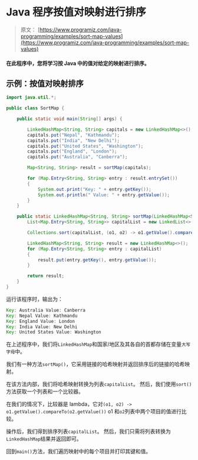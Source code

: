 # Java 程序按值对映射进行排序

> 原文： [https://www.programiz.com/java-programming/examples/sort-map-values](https://www.programiz.com/java-programming/examples/sort-map-values)

#### 在此程序中，您将学习按 Java 中的值对给定的映射进行排序。

## 示例：按值对映射排序

```java
import java.util.*;

public class SortMap {

    public static void main(String[] args) {

        LinkedHashMap<String, String> capitals = new LinkedHashMap<>();
        capitals.put("Nepal", "Kathmandu");
        capitals.put("India", "New Delhi");
        capitals.put("United States", "Washington");
        capitals.put("England", "London");
        capitals.put("Australia", "Canberra");

        Map<String, String> result = sortMap(capitals);

        for (Map.Entry<String, String> entry : result.entrySet())
        {
            System.out.print("Key: " + entry.getKey());
            System.out.println(" Value: " + entry.getValue());
        }
    }

    public static LinkedHashMap<String, String> sortMap(LinkedHashMap<String, String> map) {
        List<Map.Entry<String, String>> capitalList = new LinkedList<>(map.entrySet());

        Collections.sort(capitalList, (o1, o2) -> o1.getValue().compareTo(o2.getValue()));

        LinkedHashMap<String, String> result = new LinkedHashMap<>();
        for (Map.Entry<String, String> entry : capitalList)
        {
            result.put(entry.getKey(), entry.getValue());
        }

        return result;
    }
}
```

运行该程序时，输出为：

```java
Key: Australia Value: Canberra
Key: Nepal Value: Kathmandu
Key: England Value: London
Key: India Value: New Delhi
Key: United States Value: Washington
```

在上述程序中，我们将`LinkedHashMap`和国家/地区及其各自的首都存储在变量`大写字母`中。

我们有一种方法`sortMap()`，它采用链接的哈希映射并返回排序后的链接的哈希映射。

在该方法内部，我们将哈希映射转换为列表`capitalList`。 然后，我们使用`sort()`方法获取一个列表和一个比较器。

在我们的情况下，比较器是 lambda，它对`(o1, o2) -> o1.getValue().compareTo(o2.getValue())` o1 和`o2`列表中两个项目的值进行比较。

操作后，我们得到排序列表`capitalList`。 然后，我们只需将列表转换为`LinkedHashMap`结果并返回即可。

回到`main()`方法，我们遍历映射中的每个项目并打印其键和值。